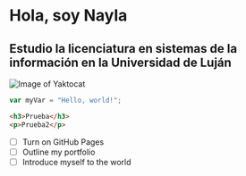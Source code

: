 # Hola, soy Nayla
## Estudio la licenciatura en sistemas de la información en la Universidad de Luján
![Image of Yaktocat](https://octodex.github.com/images/yaktocat.png)
``` javascript
var myVar = "Hello, world!";
```
``` html
<h3>Prueba</h3>
<p>Prueba2</p>
```
- [ ] Turn on GitHub Pages
- [ ] Outline my portfolio
- [ ] Introduce myself to the world
